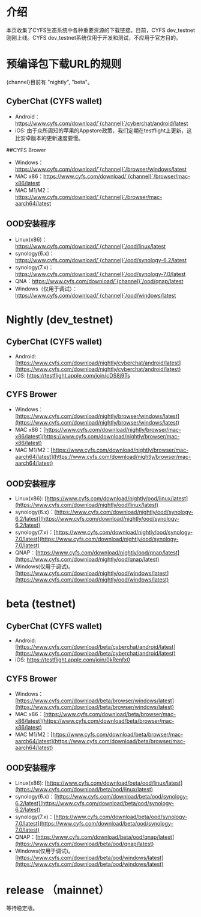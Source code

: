 # 介绍

本页收集了CYFS生态系统中各种重要资源的下载链接。目前，CYFS dev_testnet刚刚上线。CYFS dev_testnet系统仅用于开发和测试，不应用于官方目的。   

# 预编译包下载URL的规则
{channel}目前有 "nightly", "beta"。

## CyberChat (CYFS wallet)
- Android：https://www.cyfs.com/download/`{channel}`/cyberchat/android/latest
- iOS: 由于众所周知的苹果的Appstore政策，我们定期在testflight上更新，这比安卓版本的更新速度要慢。

##CYFS Brower
- Windows：https://www.cyfs.com/download/`{channel}`/browser/windows/latest
- MAC x86：https://www.cyfs.com/download/`{channel}`/browser/mac-x86/latest
- MAC M1/M2：https://www.cyfs.com/download/`{channel}`/browser/mac-aarch64/latest


## OOD安装程序
- Linux(x86)：https://www.cyfs.com/download/`{channel}`/ood/linux/latest
- synology(6.x)：https://www.cyfs.com/download/`{channel}`/ood/synology-6.2/latest
- synology(7.x)：https://www.cyfs.com/download/`{channel}`/ood/synology-7.0/latest
- QNA：https://www.cyfs.com/download/`{channel}`/ood/qnap/latest
- Windows（仅用于调试）：https://www.cyfs.com/download/`{channel}`/ood/windows/latest
        
# Nightly (dev_testnet)
## CyberChat (CYFS wallet)
- Android: [https://www.cyfs.com/download/nightly/cyberchat/android/latest](https://www.cyfs.com/download/nightly/cyberchat/android/latest) 
- iOS: https://testflight.apple.com/join/cDS8j9Ts

## CYFS Brower
- Windows：[https://www.cyfs.com/download/nightly/browser/windows/latest](https://www.cyfs.com/download/nightly/browser/windows/latest)
- MAC x86：[https://www.cyfs.com/download/nightly/browser/mac-x86/latest](https://www.cyfs.com/download/nightly/browser/mac-x86/latest)
- MAC M1/M2：[https://www.cyfs.com/download/nightly/browser/mac-aarch64/latest](https://www.cyfs.com/download/nightly/browser/mac-aarch64/latest)

## OOD安装程序
- Linux(x86): [https://www.cyfs.com/download/nightly/ood/linux/latest](https://www.cyfs.com/download/nightly/ood/linux/latest)
- synology(6.x)：[https://www.cyfs.com/download/nightly/ood/synology-6.2/latest](https://www.cyfs.com/download/nightly/ood/synology-6.2/latest)
- synology(7.x)：[https://www.cyfs.com/download/nightly/ood/synology-7.0/latest](https://www.cyfs.com/download/nightly/ood/synology-7.0/latest)
- QNAP：[https://www.cyfs.com/download/nightly/ood/qnap/latest](https://www.cyfs.com/download/nightly/ood/qnap/latest)
- Windows(仅用于调试)。[https://www.cyfs.com/download/nightly/ood/windows/latest](https://www.cyfs.com/download/nightly/ood/windows/latest)

# beta (testnet)
## CyberChat (CYFS wallet)
- Android: [https://www.cyfs.com/download/beta/cyberchat/android/latest](https://www.cyfs.com/download/beta/cyberchat/android/latest)   
- iOS: https://testflight.apple.com/join/0kRenfx0

## CYFS Brower
- Windows：[https://www.cyfs.com/download/beta/browser/windows/latest](https://www.cyfs.com/download/beta/browser/windows/latest)
- MAC x86：[https://www.cyfs.com/download/beta/browser/mac-x86/latest](https://www.cyfs.com/download/beta/browser/mac-x86/latest)
- MAC M1/M2：[https://www.cyfs.com/download/beta/browser/mac-aarch64/latest](https://www.cyfs.com/download/beta/browser/mac-aarch64/latest)

## OOD安装程序
- Linux(x86): [https://www.cyfs.com/download/beta/ood/linux/latest](https://www.cyfs.com/download/beta/ood/linux/latest)
- synology(6.x)：[https://www.cyfs.com/download/beta/ood/synology-6.2/latest](https://www.cyfs.com/download/beta/ood/synology-6.2/latest)
- synology(7.x)：[https://www.cyfs.com/download/beta/ood/synology-7.0/latest](https://www.cyfs.com/download/beta/ood/synology-7.0/latest)
- QNAP：[https://www.cyfs.com/download/beta/ood/qnap/latest](https://www.cyfs.com/download/beta/ood/qnap/latest)
- Windows(仅用于调试)。[https://www.cyfs.com/download/beta/ood/windows/latest](https://www.cyfs.com/download/beta/ood/windows/latest)

# release （mainnet）
等待稳定版。